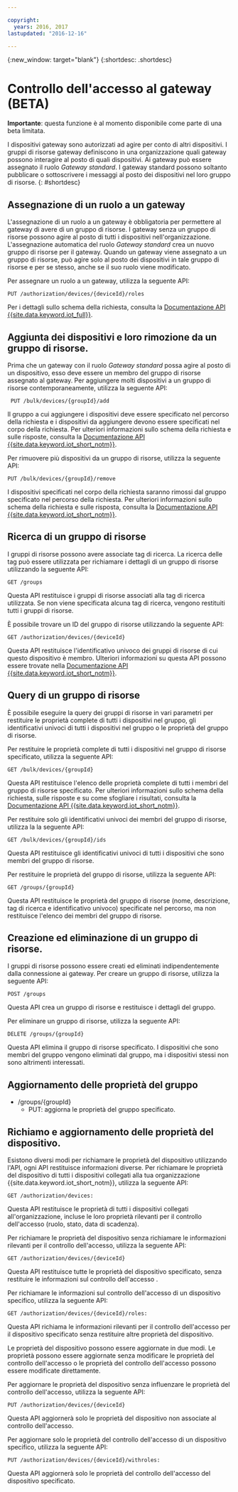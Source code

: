 ```yaml
---

copyright:
  years: 2016, 2017
lastupdated: "2016-12-16"

---
```


{:new_window: target="blank"}
{:shortdesc: .shortdesc}

# Controllo dell'accesso al gateway (BETA)

**Importante**: questa funzione è al momento disponibile come parte di una beta limitata.

I dispositivi gateway sono autorizzati ad agire per conto di altri dispositivi. I gruppi di risorse gateway definiscono in una organizzazione quali gateway possono interagire al posto di quali dispositivi. Ai gateway può essere assegnato il ruolo *Gateway standard*. I gateway standard possono soltanto pubblicare o sottoscrivere i messaggi al posto dei dispositivi nel loro gruppo di risorse.
{: #shortdesc}


## Assegnazione di un ruolo a un gateway

L'assegnazione di un ruolo a un gateway è obbligatoria per permettere al gateway di avere di un gruppo di risorse. I gateway senza un gruppo di risorse possono agire al posto di tutti i dispositivi nell'organizzazione. L'assegnazione automatica del ruolo *Gateway standard* crea un nuovo gruppo di risorse per il gateway. Quando un gateway viene assegnato a un gruppo di risorse, può agire solo al posto dei dispositivi in tale gruppo di risorse e per se stesso, anche se il suo ruolo viene modificato.

Per assegnare un ruolo a un gateway, utilizza la seguente API:

```
PUT /authorization/devices/{deviceId}/roles
```

Per i dettagli sullo schema della richiesta, consulta la [Documentazione API {{site.data.keyword.iot_full}}](https://docs.internetofthings.ibmcloud.com/swagger/limited-gateway.html#!/Limited_Gateway/put_authorization_devices_deviceId_roles).

## Aggiunta dei dispositivi e loro rimozione da un gruppo di risorse.

Prima che un gateway con il ruolo *Gateway standard* possa agire al posto di un dispositivo, esso deve essere un membro del gruppo di risorse assegnato al gateway. Per aggiungere molti dispositivi a un gruppo di risorse contemporaneamente, utilizza la seguente API:

```
 PUT /bulk/devices/{groupId}/add
```

Il gruppo a cui aggiungere i dispositivi deve essere specificato nel percorso della richiesta e i dispositivi da aggiungere devono essere specificati nel corpo della richiesta. Per ulteriori informazioni sullo schema della richiesta e sulle risposte, consulta la [Documentazione API {{site.data.keyword.iot_short_notm}}](https://docs.internetofthings.ibmcloud.com/swagger/limited-gateway.html#!/Limited_Gateway/put_bulk_devices_groupId_add).

Per rimuovere più dispositivi da un gruppo di risorse, utilizza la seguente API:

```
PUT /bulk/devices/{groupId}/remove
```

I dispositivi specificati nel corpo della richiesta saranno rimossi dal gruppo specificato nel percorso della richiesta. Per ulteriori informazioni sullo schema della richiesta e sulle risposta, consulta la [Documentazione API {{site.data.keyword.iot_short_notm}}](https://docs.internetofthings.ibmcloud.com/swagger/limited-gateway.html#!/Limited_Gateway/put_bulk_devices_groupId_remove).

## Ricerca di un gruppo di risorse

I gruppi di risorse possono avere associate tag di ricerca. La ricerca delle tag può essere utilizzata per richiamare i dettagli di un gruppo di risorse utilizzando la seguente API:

```
GET /groups
```

Questa API restituisce i gruppi di risorse associati alla tag di ricerca utilizzata. Se non viene specificata alcuna tag di ricerca, vengono restituiti tutti i gruppi di risorse. <!-- For more information about the request schema, response, and how to page through results, see the [{{site.data.keyword.iot_short_notm}} API documentation](LINK TO CORRECT API). -->

È possibile trovare un ID del gruppo di risorse utilizzando la seguente API:

```
GET /authorization/devices/{deviceId}
```

Questa API restituisce l'identificativo univoco dei gruppi di risorse di cui questo dispositivo è membro. Ulteriori informazioni su questa API possono essere trovate nella [Documentazione API {{site.data.keyword.iot_short_notm}}](https://docs.internetofthings.ibmcloud.com/swagger/limited-gateway.html#!/Limited_Gateway/get_authorization_devices_deviceId).

## Query di un gruppo di risorse

È possibile eseguire la query dei gruppi di risorse in vari parametri per restituire le proprietà complete di tutti i dispositivi nel gruppo, gli identificativi univoci di tutti i dispositivi nel gruppo o le proprietà del gruppo di risorse.

Per restituire le proprietà complete di tutti i dispositivi nel gruppo di risorse specificato, utilizza la seguente API:

```
GET /bulk/devices/{groupId}
```

Questa API restituisce l'elenco delle proprietà complete di tutti i membri del gruppo di risorse specificato. Per ulteriori informazioni sullo schema della richiesta, sulle risposte e su come sfogliare i risultati, consulta la [Documentazione API {{site.data.keyword.iot_short_notm}}](https://docs.internetofthings.ibmcloud.com/swagger/limited-gateway.html#!/Limited_Gateway/get_bulk_devices_groupId).

Per restituire solo gli identificativi univoci dei membri del gruppo di risorse, utilizza la la seguente API:

```
GET /bulk/devices/{groupId}/ids
```

Questa API restituisce gli identificativi univoci di tutti i dispositivi che sono membri del gruppo di risorse. <!-- For more information on the request schema and responses, see the [{{site.data.keyword.iot_short_notm}} API documentation](LINK TO CORRECT API). -->

Per restituire le proprietà del gruppo di risorse, utilizza la seguente API:

```
GET /groups/{groupId}
```

Questa API restituisce le proprietà del gruppo di risorse (nome, descrizione, tag di ricerca e identificativo univoco) specificate nel percorso, ma non restituisce l'elenco dei membri del gruppo di risorse. <!-- For more information on the request schema and responses, see the [{{site.data.keyword.iot_short_notm}} API documentation](LINK TO CORRECT API). -->

## Creazione ed eliminazione di un gruppo di risorse.

I gruppi di risorse possono essere creati ed eliminati indipendentemente dalla connessione ai gateway. Per creare un gruppo di risorse, utilizza la seguente API:

```
POST /groups
```

Questa API crea un gruppo di risorse e restituisce i dettagli del gruppo. <!-- For details on the request schema and the responses, see the [{{site.data.keyword.iot_short_notm}} API documentation](LINK TO CORRECT API). -->

Per eliminare un gruppo di risorse, utilizza la seguente API:

```
DELETE /groups/{groupId}
```

Questa API elimina il gruppo di risorse specificato. I dispositivi che sono membri del gruppo vengono eliminati dal gruppo, ma i dispositivi stessi non sono altrimenti interessati. <!-- For more information, see the [{{site.data.keyword.iot_short_notm}} API documentation](LINK TO CORRECT API). -->

## Aggiornamento delle proprietà del gruppo



  - /groups/{groupId}
    - PUT: aggiorna le proprietà del gruppo specificato.

## Richiamo e aggiornamento delle proprietà del dispositivo.

Esistono diversi modi per richiamare le proprietà del dispositivo utilizzando l'API, ogni API restituisce informazioni diverse. Per richiamare le proprietà del dispositivo di tutti i dispositivi collegati alla tua organizzazione {{site.data.keyword.iot_short_notm}}, utilizza la seguente API:

```
GET /authorization/devices:

```

Questa API restituisce le proprietà di tutti i dispositivi collegati all'organizzazione, incluse le loro proprietà rilevanti per il controllo dell'accesso (ruolo, stato, data di scadenza). <!-- For more information on responses and how to page through results, see the [{{site.data.keyword.iot_short_notm}} API documentation](LINK TO CORRECT API). -->

Per richiamare le proprietà del dispositivo senza richiamare le informazioni rilevanti per il controllo dell'accesso, utilizza la seguente API:

```
GET /authorization/devices/{deviceId}
```

Questa API restituisce tutte le proprietà del dispositivo specificato, senza restituire le informazioni sul controllo dell'accesso .<!-- For more information, see the [{{site.data.keyword.iot_short_notm}} device model documentation](LINK TO DEVICE MODEL) and [API documentation](LINK TO CORRECT API). -->

Per richiamare le informazioni sul controllo dell'accesso di un dispositivo specifico, utilizza la seguente API:

```
GET /authorization/devices/{deviceId}/roles:
```

Questa API richiama le informazioni rilevanti per il controllo dell'accesso per il dispositivo specificato senza restituire altre proprietà del dispositivo. <!-- For more information on the request schema and responses, see the [{{site.data.keyword.iot_short_notm}} API documentation](LINK TO CORRECT API). -->

Le proprietà del dispositivo possono essere aggiornate in due modi. Le proprietà possono essere aggiornate senza modificare le proprietà del controllo dell'accesso o le proprietà del controllo dell'accesso possono essere modificate direttamente.

Per aggiornare le proprietà del dispositivo senza influenzare le proprietà del controllo dell'accesso, utilizza la seguente API:

```
PUT /authorization/devices/{deviceId}
```

Questa API aggiornerà solo le proprietà del dispositivo non associate al controllo dell'accesso. <!-- For more information on request schema, see the [{{site.data.keyword.iot_short_notm}} API documentation](LINK TO CORRECT API). -->

Per aggiornare solo le proprietà del controllo dell'accesso di un dispositivo specifico, utilizza la seguente API:

```
PUT /authorization/devices/{deviceId}/withroles:
```

Questa API aggiornerà solo le proprietà del controllo dell'accesso del dispositivo specificato. <!-- For more information on the request schema, see the [{{site.data.keyword.iot_short_notm}} API documentation](LINK TO CORRECT API). -->
